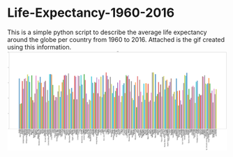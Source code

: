 # Life-Expectancy-1960-2016
This is a simple python script to describe the average life expectancy around the globe per country from 1960 to 2016. Attached is the gif created using this information.
![](Life-Expectancy-Around-The-World-1960-2016.gif)
